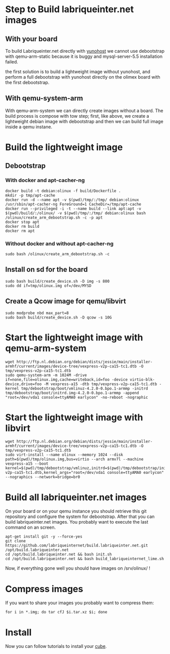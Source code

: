 # Step to Build labriqueinter.net images 

## With your board 
To build Labriqueinter.net directly with [yunohost](https://yunohost.org/) we
cannot use debootstrap with qemu-arm-static because it is buggy and
mysql-server-5.5 installation failed.

the first solution is to build a lightweight image without yunohost, and
perform a full debootstrap with yunohost directly on the olimex board with the
first debootstrap.

## With qemu-system-arm 
With qemu-arm-system we can directly create images without a board. The build
process is compose with tow step; first, like above, we create a lightweight
debian image with debootstrap and then we can build full image inside a qemu
instane.

# Build the lightweight image 

## Debootstrap

### With docker and apt-cacher-ng

```shell
docker build -t debian:olinux -f build/Dockerfile .
mkdir -p tmp/apt-cache
docker run -d --name apt -v $(pwd)/tmp/:/tmp/ debian:olinux /usr/sbin/apt-cacher-ng ForeGround=1 CacheDir=/tmp/apt-cache
docker run --privileged -i -t --name build --link apt:apt -v $(pwd)/build/:/olinux/ -v $(pwd)/tmp/:/tmp/ debian:olinux bash /olinux/create_arm_debootstrap.sh -c -p apt
docker stop apt
docker rm build
docker rm apt
```

### Without docker and without apt-cacher-ng

```shell
sudo bash /olinux/create_arm_debootstrap.sh -c
```

## Install on sd for the board

```shell
sudo bash build/create_device.sh -D img -s 800
sudo dd if=tmp/olinux.img of=/dev/MYSD
```

## Create a Qcow image for qemu/libvirt

```shell
sudo modprobe nbd max_part=8
sudo bash build/create_device.sh -D qcow -s 10G
```
 
#  Start the lightweight image with qemu-arm-system

```shell
wget http://ftp.nl.debian.org/debian/dists/jessie/main/installer-armhf/current/images/device-tree/vexpress-v2p-ca15-tc1.dtb -O tmp/vexpress-v2p-ca15-tc1.dtb 
sudo qemu-system-arm -m 1024M -drive if=none,file=olinux.img,cache=writeback,id=foo -device virtio-blk-device,drive=foo -M vexpress-a15 -dtb tmp/vexpress-v2p-ca15-tc1.dtb -kernel tmp/debootstrap/boot/vmlinuz-4.2.0-0.bpo.1-armmp -initrd tmp/debootstrap/boot/initrd.img-4.2.0-0.bpo.1-armmp -append "root=/dev/vda1 console=ttyAMA0 earlycon" -no-reboot -nographic
```
#  Start the lightweight image with libvirt

```shell
wget http://ftp.nl.debian.org/debian/dists/jessie/main/installer-armhf/current/images/device-tree/vexpress-v2p-ca15-tc1.dtb -O tmp/vexpress-v2p-ca15-tc1.dtb 
sudo virt-install --name olinux --memory 1024 --disk path=$(pwd)/tmp/olinux.img,bus=virtio --arch armv7l --machine vexpress-a15 --boot kernel=$(pwd)/tmp/debootstrap/vmlinuz,initrd=$(pwd)/tmp/debootstrap/initrd.img,dtb=$(pwd)/tmp/vexpress-v2p-ca15-tc1.dtb,kernel_args="root=/dev/vda1 console=ttyAMA0 earlycon" --nographics --network=bridge=br0
```


# Build all labriqueinter.net images

On your board or on your qemu instance you should retrieve this git repository
and configure the system for debootstrap. After that you can build
labriqueinter.net images. You probably want to execute the last command on an
screen.

```shell
apt-get install git -y --force-yes
git clone https://github.com/labriqueinternet/build.labriqueinter.net.git /opt/build.labriqueinter.net
cd /opt/build.labriqueinter.net && bash init.sh
cd /opt/build.labriqueinter.net && bash build_labriqueinternet_lime.sh
```

Now, if everything gone well you should have images on /srv/olinux/ !

# Compress images

If you want to share your images you probably want to compress them:

```shell
for i in *.img; do tar cfJ $i.tar.xz $i; done
```

# Install 

Now you can follow tutorials to install your [cube](https://repo.labriqueinter.net/).
